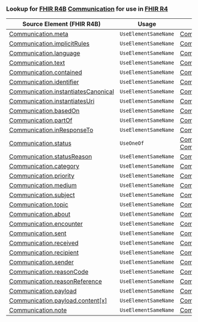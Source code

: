### Lookup for [FHIR R4B](https://hl7.org/fhir/R4B/) [Communication](https://hl7.org/fhir/R4B/Communication.html) for use in [FHIR R4](https://hl7.org/fhir/R4/)

| Source Element (FHIR R4B) | Usage | Target |
| -------------- | ----- | ------ |
| [Communication.meta](https://hl7.org/fhir/R4B/Communication.html#resource) | `UseElementSameName` | [Communication.meta](https://hl7.org/fhir/R4/Communication.html#resource) |
| [Communication.implicitRules](https://hl7.org/fhir/R4B/Communication.html#resource) | `UseElementSameName` | [Communication.implicitRules](https://hl7.org/fhir/R4/Communication.html#resource) |
| [Communication.language](https://hl7.org/fhir/R4B/Communication.html#resource) | `UseElementSameName` | [Communication.language](https://hl7.org/fhir/R4/Communication.html#resource) |
| [Communication.text](https://hl7.org/fhir/R4B/Communication.html#resource) | `UseElementSameName` | [Communication.text](https://hl7.org/fhir/R4/Communication.html#resource) |
| [Communication.contained](https://hl7.org/fhir/R4B/Communication.html#resource) | `UseElementSameName` | [Communication.contained](https://hl7.org/fhir/R4/Communication.html#resource) |
| [Communication.identifier](https://hl7.org/fhir/R4B/Communication.html#resource) | `UseElementSameName` | [Communication.identifier](https://hl7.org/fhir/R4/Communication.html#resource) |
| [Communication.instantiatesCanonical](https://hl7.org/fhir/R4B/Communication.html#resource) | `UseElementSameName` | [Communication.instantiatesCanonical](https://hl7.org/fhir/R4/Communication.html#resource) |
| [Communication.instantiatesUri](https://hl7.org/fhir/R4B/Communication.html#resource) | `UseElementSameName` | [Communication.instantiatesUri](https://hl7.org/fhir/R4/Communication.html#resource) |
| [Communication.basedOn](https://hl7.org/fhir/R4B/Communication.html#resource) | `UseElementSameName` | [Communication.basedOn](https://hl7.org/fhir/R4/Communication.html#resource) |
| [Communication.partOf](https://hl7.org/fhir/R4B/Communication.html#resource) | `UseElementSameName` | [Communication.partOf](https://hl7.org/fhir/R4/Communication.html#resource) |
| [Communication.inResponseTo](https://hl7.org/fhir/R4B/Communication.html#resource) | `UseElementSameName` | [Communication.inResponseTo](https://hl7.org/fhir/R4/Communication.html#resource) |
| [Communication.status](https://hl7.org/fhir/R4B/Communication.html#resource) | `UseOneOf` | [Communication.status](https://hl7.org/fhir/R4/Communication.html#resource)<br />[Communication.status](https://hl7.org/fhir/R4/Communication.html#resource) |
| [Communication.statusReason](https://hl7.org/fhir/R4B/Communication.html#resource) | `UseElementSameName` | [Communication.statusReason](https://hl7.org/fhir/R4/Communication.html#resource) |
| [Communication.category](https://hl7.org/fhir/R4B/Communication.html#resource) | `UseElementSameName` | [Communication.category](https://hl7.org/fhir/R4/Communication.html#resource) |
| [Communication.priority](https://hl7.org/fhir/R4B/Communication.html#resource) | `UseElementSameName` | [Communication.priority](https://hl7.org/fhir/R4/Communication.html#resource) |
| [Communication.medium](https://hl7.org/fhir/R4B/Communication.html#resource) | `UseElementSameName` | [Communication.medium](https://hl7.org/fhir/R4/Communication.html#resource) |
| [Communication.subject](https://hl7.org/fhir/R4B/Communication.html#resource) | `UseElementSameName` | [Communication.subject](https://hl7.org/fhir/R4/Communication.html#resource) |
| [Communication.topic](https://hl7.org/fhir/R4B/Communication.html#resource) | `UseElementSameName` | [Communication.topic](https://hl7.org/fhir/R4/Communication.html#resource) |
| [Communication.about](https://hl7.org/fhir/R4B/Communication.html#resource) | `UseElementSameName` | [Communication.about](https://hl7.org/fhir/R4/Communication.html#resource) |
| [Communication.encounter](https://hl7.org/fhir/R4B/Communication.html#resource) | `UseElementSameName` | [Communication.encounter](https://hl7.org/fhir/R4/Communication.html#resource) |
| [Communication.sent](https://hl7.org/fhir/R4B/Communication.html#resource) | `UseElementSameName` | [Communication.sent](https://hl7.org/fhir/R4/Communication.html#resource) |
| [Communication.received](https://hl7.org/fhir/R4B/Communication.html#resource) | `UseElementSameName` | [Communication.received](https://hl7.org/fhir/R4/Communication.html#resource) |
| [Communication.recipient](https://hl7.org/fhir/R4B/Communication.html#resource) | `UseElementSameName` | [Communication.recipient](https://hl7.org/fhir/R4/Communication.html#resource) |
| [Communication.sender](https://hl7.org/fhir/R4B/Communication.html#resource) | `UseElementSameName` | [Communication.sender](https://hl7.org/fhir/R4/Communication.html#resource) |
| [Communication.reasonCode](https://hl7.org/fhir/R4B/Communication.html#resource) | `UseElementSameName` | [Communication.reasonCode](https://hl7.org/fhir/R4/Communication.html#resource) |
| [Communication.reasonReference](https://hl7.org/fhir/R4B/Communication.html#resource) | `UseElementSameName` | [Communication.reasonReference](https://hl7.org/fhir/R4/Communication.html#resource) |
| [Communication.payload](https://hl7.org/fhir/R4B/Communication.html#resource) | `UseElementSameName` | [Communication.payload](https://hl7.org/fhir/R4/Communication.html#resource) |
| [Communication.payload.content[x]](https://hl7.org/fhir/R4B/Communication.html#resource) | `UseElementSameName` | [Communication.payload.content[x]](https://hl7.org/fhir/R4/Communication.html#resource) |
| [Communication.note](https://hl7.org/fhir/R4B/Communication.html#resource) | `UseElementSameName` | [Communication.note](https://hl7.org/fhir/R4/Communication.html#resource) |
